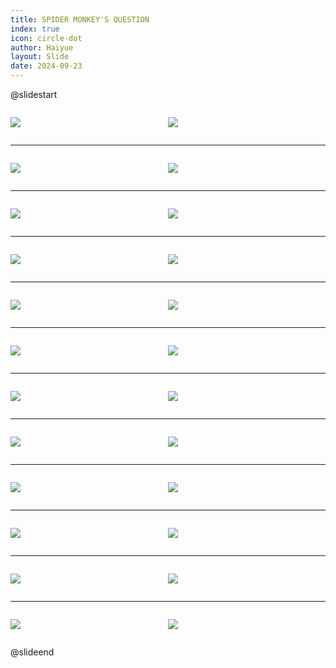 ```yaml
---
title: SPIDER MONKEY'S QUESTION
index: true
icon: circle-dot
author: Haiyue
layout: Slide
date: 2024-09-23
---
```

 
@slidestart

<div style="display:flex">
<div style="flex:1">

![](https://raw.githubusercontent.com/yclord/reading/refs/heads/master/english/Level-O/SPIDER%20MONKEY'S%20QUESTION/001.webp)
</div>
<div style="flex:1">

![](https://raw.githubusercontent.com/yclord/reading/refs/heads/master/english/Level-O/SPIDER%20MONKEY'S%20QUESTION/002.webp)
</div>
</div>

---

<div style="display:flex">
<div style="flex:1">

![](https://raw.githubusercontent.com/yclord/reading/refs/heads/master/english/Level-O/SPIDER%20MONKEY'S%20QUESTION/003.webp)
</div>
<div style="flex:1">

![](https://raw.githubusercontent.com/yclord/reading/refs/heads/master/english/Level-O/SPIDER%20MONKEY'S%20QUESTION/004.webp)
</div>
</div>

---

<div style="display:flex">
<div style="flex:1">

![](https://raw.githubusercontent.com/yclord/reading/refs/heads/master/english/Level-O/SPIDER%20MONKEY'S%20QUESTION/005.webp)
</div>
<div style="flex:1">

![](https://raw.githubusercontent.com/yclord/reading/refs/heads/master/english/Level-O/SPIDER%20MONKEY'S%20QUESTION/006.webp)
</div>
</div>

---

<div style="display:flex">
<div style="flex:1">

![](https://raw.githubusercontent.com/yclord/reading/refs/heads/master/english/Level-O/SPIDER%20MONKEY'S%20QUESTION/007.webp)
</div>
<div style="flex:1">

![](https://raw.githubusercontent.com/yclord/reading/refs/heads/master/english/Level-O/SPIDER%20MONKEY'S%20QUESTION/008.webp)
</div>
</div>

---

<div style="display:flex">
<div style="flex:1">

![](https://raw.githubusercontent.com/yclord/reading/refs/heads/master/english/Level-O/SPIDER%20MONKEY'S%20QUESTION/009.webp)
</div>
<div style="flex:1">

![](https://raw.githubusercontent.com/yclord/reading/refs/heads/master/english/Level-O/SPIDER%20MONKEY'S%20QUESTION/010.webp)
</div>
</div>

---

<div style="display:flex">
<div style="flex:1">

![](https://raw.githubusercontent.com/yclord/reading/refs/heads/master/english/Level-O/SPIDER%20MONKEY'S%20QUESTION/011.webp)
</div>
<div style="flex:1">

![](https://raw.githubusercontent.com/yclord/reading/refs/heads/master/english/Level-O/SPIDER%20MONKEY'S%20QUESTION/012.webp)
</div>
</div>

---

<div style="display:flex">
<div style="flex:1">

![](https://raw.githubusercontent.com/yclord/reading/refs/heads/master/english/Level-O/SPIDER%20MONKEY'S%20QUESTION/013.webp)
</div>
<div style="flex:1">

![](https://raw.githubusercontent.com/yclord/reading/refs/heads/master/english/Level-O/SPIDER%20MONKEY'S%20QUESTION/014.webp)
</div>
</div>

---

<div style="display:flex">
<div style="flex:1">

![](https://raw.githubusercontent.com/yclord/reading/refs/heads/master/english/Level-O/SPIDER%20MONKEY'S%20QUESTION/015.webp)
</div>
<div style="flex:1">

![](https://raw.githubusercontent.com/yclord/reading/refs/heads/master/english/Level-O/SPIDER%20MONKEY'S%20QUESTION/016.webp)
</div>
</div>

---

<div style="display:flex">
<div style="flex:1">

![](https://raw.githubusercontent.com/yclord/reading/refs/heads/master/english/Level-O/SPIDER%20MONKEY'S%20QUESTION/017.webp)
</div>
<div style="flex:1">

![](https://raw.githubusercontent.com/yclord/reading/refs/heads/master/english/Level-O/SPIDER%20MONKEY'S%20QUESTION/018.webp)
</div>
</div>

---

<div style="display:flex">
<div style="flex:1">

![](https://raw.githubusercontent.com/yclord/reading/refs/heads/master/english/Level-O/SPIDER%20MONKEY'S%20QUESTION/019.webp)
</div>
<div style="flex:1">

![](https://raw.githubusercontent.com/yclord/reading/refs/heads/master/english/Level-O/SPIDER%20MONKEY'S%20QUESTION/020.webp)
</div>
</div>

---

<div style="display:flex">
<div style="flex:1">

![](https://raw.githubusercontent.com/yclord/reading/refs/heads/master/english/Level-O/SPIDER%20MONKEY'S%20QUESTION/021.webp)
</div>
<div style="flex:1">

![](https://raw.githubusercontent.com/yclord/reading/refs/heads/master/english/Level-O/SPIDER%20MONKEY'S%20QUESTION/022.webp)
</div>
</div>

---

<div style="display:flex">
<div style="flex:1">

![](https://raw.githubusercontent.com/yclord/reading/refs/heads/master/english/Level-O/SPIDER%20MONKEY'S%20QUESTION/023.webp)
</div>
<div style="flex:1">

![](https://raw.githubusercontent.com/yclord/reading/refs/heads/master/english/Level-O/SPIDER%20MONKEY'S%20QUESTION/024.webp)
</div>
</div>

@slideend